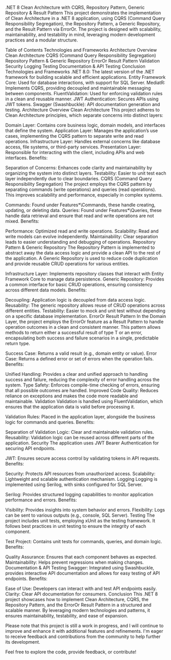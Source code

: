 .NET 8 Clean Architecture with CQRS, Repository Pattern, Generic Repository & Result Pattern
This project demonstrates the implementation of Clean Architecture in a .NET 8 application, using CQRS (Command Query Responsibility Segregation), the Repository Pattern, a Generic Repository, and the Result Pattern via ErrorOr<T>. The project is designed with scalability, maintainability, and testability in mind, leveraging modern development practices and a modular structure.

Table of Contents
Technologies and Frameworks
Architecture Overview
Clean Architecture
CQRS (Command Query Responsibility Segregation)
Repository Pattern & Generic Repository
ErrorOr<T> Result Pattern
Validation
Security
Logging
Testing
Documentation & API Testing
Conclusion
Technologies and Frameworks
.NET 8.0: The latest version of the .NET framework for building scalable and efficient applications.
Entity Framework Core: Used for database interactions, with support for SQL Server.
MediatR: Implements CQRS, providing decoupled and maintainable messaging between components.
FluentValidation: Used for enforcing validation rules in a clean and reusable manner.
JWT Authentication: Secures APIs using JWT tokens.
Swagger (Swashbuckle): API documentation generation and testing.
Architecture Overview
Clean Architecture
This project adheres to Clean Architecture principles, which separate concerns into distinct layers:

Domain Layer: Contains core business logic, domain models, and interfaces that define the system.
Application Layer: Manages the application’s use cases, implementing the CQRS pattern to separate write and read operations.
Infrastructure Layer: Handles external concerns like database access, file systems, or third-party services.
Presentation Layer: Responsible for interacting with the client, including APIs and web interfaces.
Benefits:

Separation of Concerns: Enhances code clarity and maintainability by organizing the system into distinct layers.
Testability: Easier to unit test each layer independently due to clear boundaries.
CQRS (Command Query Responsibility Segregation)
The project employs the CQRS pattern by separating commands (write operations) and queries (read operations). This improves scalability and performance, especially in complex systems.

Commands: Found under Features\*\Commands, these handle creating, updating, or deleting data.
Queries: Found under Features\*\Queries, these handle data retrieval and ensure that read and write operations are not mixed.
Benefits:

Performance: Optimized read and write operations.
Scalability: Read and write models can evolve independently.
Maintainability: Clear separation leads to easier understanding and debugging of operations.
Repository Pattern & Generic Repository
The Repository Pattern is implemented to abstract away the data access logic and provide a clean API to the rest of the application. A Generic Repository is used to reduce code duplication and provide reusable CRUD operations for various entities.

Infrastructure Layer: Implements repository classes that interact with Entity Framework Core to manage data persistence.
Generic Repository: Provides a common interface for basic CRUD operations, ensuring consistency across different data models.
Benefits:

Decoupling: Application logic is decoupled from data access logic.
Reusability: The generic repository allows reuse of CRUD operations across different entities.
Testability: Easier to mock and unit test without depending on a specific database implementation.
ErrorOr<T> Result Pattern
In the Domain Layer, the project employs the ErrorOr<T> feature as a Result Pattern to handle operation outcomes in a clean and consistent manner. This pattern allows methods to return either a successful result of type T or an error, encapsulating both success and failure scenarios in a single, predictable return type.

Success Case: Returns a valid result (e.g., domain entity or value).
Error Case: Returns a defined error or set of errors when the operation fails.
Benefits:

Unified Handling: Provides a clear and unified approach to handling success and failure, reducing the complexity of error handling across the system.
Type Safety: Enforces compile-time checking of errors, ensuring that all possible outcomes are handled.
Improved Code Quality: Reduces reliance on exceptions and makes the code more readable and maintainable.
Validation
Validation is handled using FluentValidation, which ensures that the application data is valid before processing it.

Validation Rules: Placed in the application layer, alongside the business logic for commands and queries.
Benefits:

Separation of Validation Logic: Clear and maintainable validation rules.
Reusability: Validation logic can be reused across different parts of the application.
Security
The application uses JWT Bearer Authentication for securing API endpoints.

JWT: Ensures secure access control by validating tokens in API requests.
Benefits:

Security: Protects API resources from unauthorized access.
Scalability: Lightweight and scalable authentication mechanism.
Logging
Logging is implemented using Serilog, with sinks configured for SQL Server.

Serilog: Provides structured logging capabilities to monitor application performance and errors.
Benefits:

Visibility: Provides insights into system behavior and errors.
Flexibility: Logs can be sent to various outputs (e.g., console, SQL Server).
Testing
The project includes unit tests, employing xUnit as the testing framework. It follows best practices in unit testing to ensure the integrity of each component.

Test Project: Contains unit tests for commands, queries, and domain logic.
Benefits:

Quality Assurance: Ensures that each component behaves as expected.
Maintainability: Helps prevent regressions when making changes.
Documentation & API Testing
Swagger: Integrated using Swashbuckle, provides interactive API documentation and allows for easy testing of API endpoints.
Benefits:

Ease of Use: Developers can interact with and test API endpoints easily.
Clarity: Clear API documentation for consumers.
Conclusion
This .NET 8 project showcases how to implement Clean Architecture, CQRS, the Repository Pattern, and the ErrorOr<T> Result Pattern in a structured and scalable manner. By leveraging modern technologies and patterns, it ensures maintainability, testability, and ease of expansion.

Please note that this project is still a work in progress, and I will continue to improve and enhance it with additional features and refinements. I'm eager to receive feedback and contributions from the community to help further its development.

Feel free to explore the code, provide feedback, or contribute!
